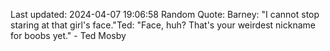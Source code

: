 Last updated: 2024-04-07 19:06:58
Random Quote: Barney: "I cannot stop staring at that girl's face."Ted: "Face, huh? That's your weirdest nickname for boobs yet." - Ted Mosby